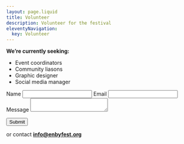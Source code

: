 ```yaml
---
layout: page.liquid
title: Volunteer
description: Volunteer for the festival
eleventyNavigation:
  key: Volunteer
---
```

**We’re currently seeking:**

- Event coordinators
- Community liasons
- Graphic designer
- Social media manager

<form name="volunteer" method="POST" data-netlify="true">
  <div class="field-center">
    <label class="required">
      <span>Name</span>
      <input type="text" name="name" autocomplete="name" required />
    </label>
    <label class="required">
      <span>Email</span>
      <input type="email" name="email" required />
    </label>
  </div>

  <label>
    <span>Message</span>
    <textarea name="message" cols="23" required></textarea>
  </label>

  <button type="submit">Submit</button>
</form>

or contact **[info@enbyfest.org](mailto:info@enbyfest.org)**